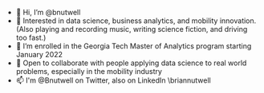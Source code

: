 - 👋 Hi, I’m @bnutwell
- 👀 Interested in data science, business analytics, and mobility innovation.  (Also playing and recording music, writing science fiction, and driving too fast.)
- 🌱 I’m enrolled in the Georgia Tech Master of Analytics program starting January 2022
- 💞️ Open to collaborate with people applying data science to real world problems, especially in the mobility industry
- 📫 I'm @Bnutwell on Twitter, also on LinkedIn \briannutwell

<!---
bnutwell/bnutwell is a ✨ special ✨ repository because its `README.md` (this file) appears on your GitHub profile.
You can click the Preview link to take a look at your changes.
--->
